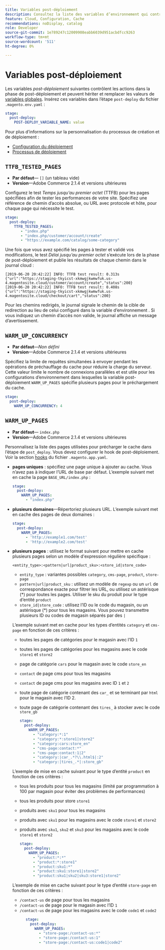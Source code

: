 ```yaml
---
title: Variables post-déploiement
description: Consultez la liste des variables d’environnement qui contrôlent les actions dans la phase post-déploiement d’Adobe Commerce sur l’infrastructure cloud .
feature: Cloud, Configuration, Cache
recommendations: noDisplay, catalog
role: Developer
source-git-commit: 1e789247c12009908eabb6039d951acbdfcc9263
workflow-type: tm+mt
source-wordcount: '511'
ht-degree: 0%

---
```


# Variables post-déploiement

Les variables _post-déploiement_ suivantes contrôlent les actions dans la phase de post-déploiement et peuvent hériter et remplacer les valeurs de [variables globales](variables-global.md). Insérez ces variables dans l’étape `post-deploy` du fichier `.magento.env.yaml` :

```yaml
stage:
  post-deploy:
    POST-DEPLOY_VARIABLE_NAME: value
```

Pour plus d’informations sur la personnalisation du processus de création et de déploiement :

- [Configuration du déploiement](configure-env-yaml.md)
- [Processus de déploiement](../deploy/process.md)

## `TTFB_TESTED_PAGES`

- **Par défaut**— `[]` (un tableau vide)
- **Version**—Adobe Commerce 2.1.4 et versions ultérieures

Configurez le test _Temps jusqu’au premier octet_ (TTFB) pour les pages spécifiées afin de tester les performances de votre site. Spécifiez une référence de chemin d’accès absolue, ou URL avec protocole et hôte, pour chaque page qui nécessite le test.

```yaml
stage:
  post-deploy:
    TTFB_TESTED_PAGES:
       - "index.php"
       - "index.php/customer/account/create"
       - "https://example.com/catalog/some-category"
```

Une fois que vous avez spécifié les pages à tester et validé vos modifications, le test _Délai jusqu’au premier octet_ s’exécute lors de la phase de post-déploiement et publie les résultats de chaque chemin dans le journal cloud :

```
[2019-06-20 20:42:22] INFO: TTFB test result: 0.313s {"url":"https://staging-tkyicst-xkmwgjkwmwfuk.us-4.magentosite.cloud/customer/account/create","status":200}
[2019-06-20 20:42:22] INFO: TTFB test result: 0.408s {"url":"https://staging-tkyicst-xkmwgjkwmwfuk.us-4.magentosite.cloud/checkout/cart","status":200}
```

Pour les chemins redirigés, le journal signale le chemin de la cible de redirection au lieu de celui configuré dans la variable d’environnement . Si vous indiquez un chemin d’accès non valide, le journal affiche un message d’avertissement.

## `WARM_UP_CONCURRENCY`

- **Par défaut**—_Non défini_
- **Version**—Adobe Commerce 2.1.4 et versions ultérieures

Spécifiez la limite de requêtes simultanées à envoyer pendant les opérations de préchauffage du cache pour réduire la charge du serveur. Cette valeur limite le nombre de connexions parallèles et est utile pour les configurations d’environnement dans lesquelles la variable post-déploiement `WARM_UP_PAGES` spécifie plusieurs pages pour le préchargement du cache.

```yaml
stage:
  post-deploy:
    WARM_UP_CONCURRENCY: 4
```

## `WARM_UP_PAGES`

- **Par défaut**— `index.php`
- **Version**—Adobe Commerce 2.1.4 et versions ultérieures

Personnalisez la liste des pages utilisées pour précharger le cache dans l’étape de `post_deploy`. Vous devez configurer le hook de post-déploiement. Voir la section [hooks](../application/hooks-property.md) du fichier `.magento.app.yaml`.

- **pages uniques** : spécifiez une page unique à ajouter au cache. Vous n’avez pas à indiquer l’URL de base par défaut. L’exemple suivant met en cache la page `BASE_URL/index.php` :

  ```yaml
  stage:
    post-deploy:
      WARM_UP_PAGES:
        - "index.php"
  ```

- **plusieurs domaines**—Répertoriez plusieurs URL. L’exemple suivant met en cache des pages de deux domaines :

  ```yaml
  stage:
    post-deploy:
      WARM_UP_PAGES:
        - 'http://example1.com/test'
        - 'http://example2.com/test'
  ```

- **plusieurs pages** : utilisez le format suivant pour mettre en cache plusieurs pages selon un modèle d&#39;expression régulière spécifique :

  ```
  <entity_type>:<pattern|url|product_sku>:<store_id|store_code>
  ```

   - `entity_type` : variantes possibles `category`, `cms-page`, `product`, `store-page`
   - `pattern|url|product_sku` : utilisez un modèle de `regexp` ou un `url` de correspondance exacte pour filtrer les URL, ou utilisez un astérisque (\*) pour toutes les pages. Utiliser le sku du produit pour le type d’entité `product`
   - `store_id|store_code` : utilisez l’ID ou le code du magasin, ou un astérisque (\*) pour tous les magasins. Vous pouvez transmettre plusieurs ID ou codes de magasin séparés par des `|`

  L’exemple suivant met en cache pour les types d’entités `category` et `cms-page` en fonction de ces critères :
   - toutes les pages de catégories pour le magasin avec l’ID `1`
   - toutes les pages de catégories pour les magasins avec le code `store1` et `store2`
   - page de catégorie `cars` pour le magasin avec le code `store_en`
   - `contact` de page cms pour tous les magasins
   - `contact` de page cms pour les magasins avec ID `1` et `2`
   - toute page de catégorie contenant des `car_` et se terminant par `html` pour le magasin avec l’ID 2.
   - toute page de catégorie contenant des `tires_` à stocker avec le code `store_gb`

     ```yaml
     stage:
       post-deploy:
         WARM_UP_PAGES:
           - "category:*:1"
           - "category:*:store1|store2"
           - "category:cars:store_en"
           - "cms-page:contact:*"
           - "cms-page:contact:1|2"
           - "category:|car_.*?\\.html$|:2"
           - "category:|tires_.*|:store_gb"
     ```

  L’exemple de mise en cache suivant pour le type d’entité `product` en fonction de ces critères :
   - tous les produits pour tous les magasins (limité par programmation à 100 par magasin pour éviter des problèmes de performances)
   - tous les produits pour store `store1`
   - produits avec `sku1` pour tous les magasins
   - produits avec `sku1` pour les magasins avec le code `store1` et `store2`
   - produits avec `sku1`, `sku2` et `sku3` pour les magasins avec le code `store1` et `store2`

     ```yaml
     stage:
       post-deploy:
         WARM_UP_PAGES:
           - "product:*:*"
           - "product:*:store1"
           - "product:sku1:*"
           - "product:sku1:store1|store2"
           - "product:sku1|sku2|sku3:store1|store2"
     ```

  L’exemple de mise en cache suivant pour le type d’entité `store-page` en fonction de ces critères :
   - `/contact-us` de page pour tous les magasins
   - `/contact-us` de page pour le magasin avec l’ID `1`
   - `/contact-us` de page pour les magasins avec le code `code1` et `code2`

  ```yaml
        stage:
          post-deploy:
            WARM_UP_PAGES:
              - "store-page:/contact-us:*"
              - "store-page:/contact-us:1"
              - "store-page:/contact-us:code1|code2"
  ```
